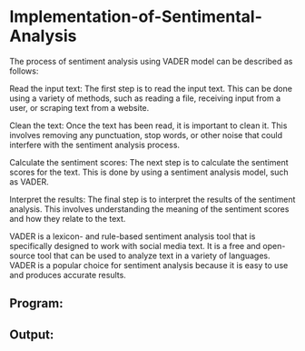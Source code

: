 # Implementation-of-Sentimental-Analysis

The process of sentiment analysis using VADER model can be described as follows:

Read the input text: The first step is to read the input text. This can be done using a variety of methods, such as reading a file, receiving input from a user, or scraping text from a website.

Clean the text: Once the text has been read, it is important to clean it. This involves removing any punctuation, stop words, or other noise that could interfere with the sentiment analysis process.

Calculate the sentiment scores: The next step is to calculate the sentiment scores for the text. This is done by using a sentiment analysis model, such as VADER.

Interpret the results: The final step is to interpret the results of the sentiment analysis. This involves understanding the meaning of the sentiment scores and how they relate to the text.

VADER is a lexicon- and rule-based sentiment analysis tool that is specifically designed to work with social media text. It is a free and open-source tool that can be used to analyze text in a variety of languages. VADER is a popular choice for sentiment analysis because it is easy to use and produces accurate results.
## Program:

 
## Output:


